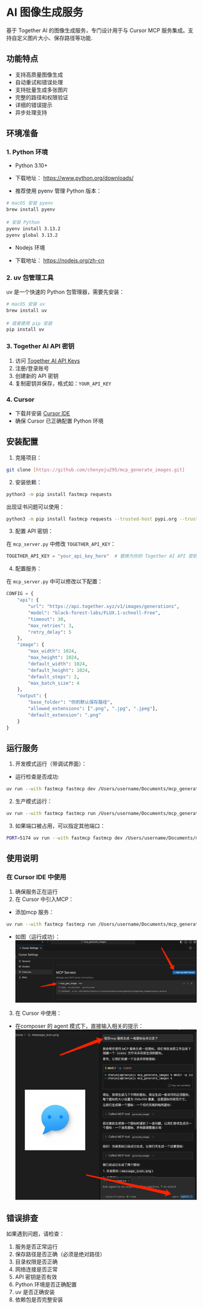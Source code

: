 # AI 图像生成服务

基于 Together AI 的图像生成服务，专门设计用于与 Cursor MCP 服务集成。支持自定义图片大小、保存路径等功能.


## 功能特点

- 支持高质量图像生成
- 自动重试和错误处理
- 支持批量生成多张图片
- 完整的路径和权限验证
- 详细的错误提示
- 异步处理支持

## 环境准备

### 1. Python 环境

- Python 3.10+ 
- 下载地址： https://www.python.org/downloads/

- 推荐使用 pyenv 管理 Python 版本：
```bash
# macOS 安装 pyenv
brew install pyenv

# 安装 Python
pyenv install 3.13.2
pyenv global 3.13.2

```
- Nodejs 环境

- 下载地址： https://nodejs.org/zh-cn  

### 2. uv 包管理工具
uv 是一个快速的 Python 包管理器，需要先安装：

```bash
# macOS 安装 uv
brew install uv

# 或者使用 pip 安装
pip install uv
```

### 3. Together AI API 密钥
1. 访问 [Together AI API Keys](https://api.together.ai/settings/api-keys)
2. 注册/登录账号
3. 创建新的 API 密钥
4. 复制密钥并保存，格式如：`YOUR_API_KEY`

### 4. Cursor 
- 下载并安装 [Cursor IDE](https://cursor.sh/)
- 确保 Cursor 已正确配置 Python 环境

## 安装配置

1. 克隆项目：
```bash
git clone [https://github.com/chenyeju295/mcp_generate_images.git]

```

2. 安装依赖：
```bash
python3 -m pip install fastmcp requests
```
出现证书问题可以使用：
```bash
python3 -m pip install fastmcp requests --trusted-host pypi.org --trusted-host files.pythonhosted.org --upgrade --force-reinstall --no-cache-dir
```
3. 配置 API 密钥：

在 `mcp_server.py` 中修改 `TOGETHER_API_KEY`：
```python
TOGETHER_API_KEY = "your_api_key_here"  # 替换为你的 Together AI API 密钥
```

4. 配置服务：

在 `mcp_server.py` 中可以修改以下配置：

```python
CONFIG = {
    "api": {
        "url": "https://api.together.xyz/v1/images/generations",
        "model": "black-forest-labs/FLUX.1-schnell-Free",
        "timeout": 30,
        "max_retries": 3,
        "retry_delay": 5
    },
    "image": {
        "max_width": 1024,
        "max_height": 1024,
        "default_width": 1024,
        "default_height": 1024,
        "default_steps": 2,
        "max_batch_size": 4
    },
    "output": {
        "base_folder": "你的默认保存路径",
        "allowed_extensions": [".png", ".jpg", ".jpeg"],
        "default_extension": ".png"
    }
}
```

## 运行服务

1. 开发模式运行（带调试界面）：
- 运行检查是否成功:
```bash
uv run --with fastmcp fastmcp dev /Users/username/Documents/mcp_generate_images/mcp_server.py
```
   
2. 生产模式运行：
```bash
uv run --with fastmcp fastmcp run /Users/username/Documents/mcp_generate_images/mcp_server.py
```

3. 如果端口被占用，可以指定其他端口：
```bash
PORT=5174 uv run --with fastmcp fastmcp dev /Users/username/Documents/mcp_generate_images/mcp_server.py
```

## 使用说明

### 在 Cursor IDE 中使用

1. 确保服务正在运行
2. 在 Cursor 中引入MCP：
- 添加mcp 服务：

```bash
uv run --with fastmcp fastmcp run /Users/username/Documents/mcp_generate_images/mcp_server.py
```
- 如图（运行成功）：
![image.png](./images/image.png)

3. 在 Cursor 中使用：
- 在composer 的 agent 模式下，直接输入相关的提示：
![image.png](./images/image_2.png)

## 错误排查

如果遇到问题，请检查：

1. 服务是否正常运行
2. 保存路径是否正确（必须是绝对路径）
3. 目录权限是否正确
4. 网络连接是否正常
5. API 密钥是否有效
6. Python 环境是否正确配置
7. uv 是否正确安装
8. 依赖包是否完整安装
